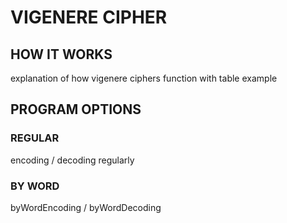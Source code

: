 # VIGENERE CIPHER

## HOW IT WORKS

explanation of how vigenere ciphers function with table example

## PROGRAM OPTIONS

### REGULAR

encoding / decoding regularly

### BY WORD

byWordEncoding / byWordDecoding